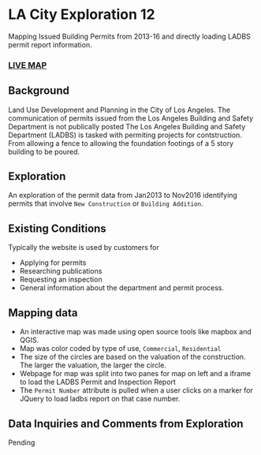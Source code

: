# LA City Exploration 12
Mapping Issued Building Permits from 2013-16 and directly loading LADBS permit report information.

### [LIVE MAP](https://cityhubla.github.io/lacity_exploration_12/#12.38/34.0644/-118.2724)

## Background
Land Use Development and Planning in the City of Los Angeles. The communication of permits issued from the Los Angeles Building and Safety
Department is not publically posted
The Los Angeles Building and Safety Department (LADBS) is tasked with permiting projects for contstruction. From allowing a fence to allowing the foundation
footings of a 5 story building to be poured. 

## Exploration
An exploration of the permit data from Jan2013 to Nov2016 identifying permits that involve `New Construction` or `Building Addition`.

## Existing Conditions
Typically the website is used by customers for
* Applying for permits
* Researching publications
* Requesting an inspection
* General information about the department and permit process.

## Mapping data
* An interactive map was made using open source tools like mapbox and QGIS.
* Map was color coded by type of use, `Commercial`, `Residential`
* The size of the circles are based on the valuation of the construction. The larger the valuation, the larger the circle.
* Webpage for map was split into two panes for map on left and a iframe to load the LADBS Permit and Inspection Report
* The `Permit Number` attribute is pulled when a user clicks on a marker for JQuery to load ladbs report on that case number.

## Data Inquiries and Comments from Exploration
Pending
